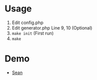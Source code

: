 # Usage
1. Edit config.php
2. Edit generator.php Line 9, 10 (Optional)
3. `make init` (First run)
4. `make`

# Demo
* [Sean](https://www.sean.taipei/smokeping.cgi)
